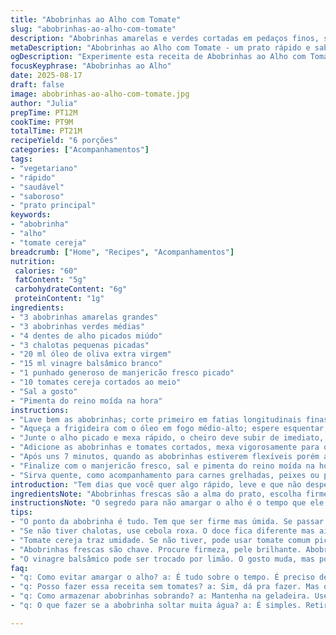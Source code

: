 ```yaml
---
title: "Abobrinhas ao Alho com Tomate"
slug: "abobrinhas-ao-alho-com-tomate"
description: "Abobrinhas amarelas e verdes cortadas em pedaços finos, salteadas com alho, cebolinha e um toque de manjericão fresco. Troquei parte do orégano por manjericão para um aroma diferente, troquei a cebola verde por chalotas que conferem um sabor mais adocicado, e adicionei tomate cereja para umidade e leve acidez. O preparo é rápido, o resultado tem textura crocante na medida e aquela fragrância que abre qualquer apetite."
metaDescription: "Abobrinhas ao Alho com Tomate - um prato rápido e saboroso; perfeito para acompanhar carnes ou como prato principal vegetariano."
ogDescription: "Experimente esta receita de Abobrinhas ao Alho com Tomate; leve, crocante e cheia de sabor para qualquer refeição."
focusKeyphrase: "Abobrinhas ao Alho"
date: 2025-08-17
draft: false
image: abobrinhas-ao-alho-com-tomate.jpg
author: "Julia"
prepTime: PT12M
cookTime: PT9M
totalTime: PT21M
recipeYield: "6 porções"
categories: ["Acompanhamentos"]
tags:
- "vegetariano"
- "rápido"
- "saudável"
- "saboroso"
- "prato principal"
keywords:
- "abobrinha"
- "alho"
- "tomate cereja"
breadcrumb: ["Home", "Recipes", "Acompanhamentos"]
nutrition: 
 calories: "60"
 fatContent: "5g"
 carbohydrateContent: "6g"
 proteinContent: "1g"
ingredients:
- "3 abobrinhas amarelas grandes"
- "3 abobrinhas verdes médias"
- "4 dentes de alho picados miúdo"
- "3 chalotas pequenas picadas"
- "20 ml óleo de oliva extra virgem"
- "15 ml vinagre balsâmico branco"
- "1 punhado generoso de manjericão fresco picado"
- "10 tomates cereja cortados ao meio"
- "Sal a gosto"
- "Pimenta do reino moída na hora"
instructions:
- "Lave bem as abobrinhas; corte primeiro em fatias longitudinais finas, depois em pedaços retos de aproximadamente 1 cm."
- "Aqueça a frigideira com o óleo em fogo médio-alto; espere esquentar, só aí coloque as chalotas — deixar dourar lentamente realça o sabor sem amargar."
- "Junte o alho picado e mexa rápido, o cheiro deve subir de imediato, cuidado para não queimar que fica amargo."
- "Adicione as abobrinhas e tomates cortados, mexa vigorosamente para que cozinha mais uniforme, mantenha o fogo alto para acelerar a selação, o barulho das verduras na panela dá a dica."
- "Após uns 7 minutos, quando as abobrinhas estiverem flexíveis porém ainda firmes — aquele estalo leve ao cortar, acrescente o vinagre balsâmico, que vai ajudar a destacar o sabor dos tomates e apagar qualquer amargor."
- "Finalize com o manjericão fresco, sal e pimenta do reino moída na hora. Faça o teste: uma mordida ainda crocante, suculenta, com aroma fresco."
- "Sirva quente, como acompanhamento para carnes grelhadas, peixes ou prato vegetariano robusto. Dica importante: se as abobrinhas largarem muita água, escorra um pouco antes de adicionar a última etapa para não ficar aguado."
introduction: "Tem dias que você quer algo rápido, leve e que não desperdice o frescor da horta. Essa adaptação de abobrinhas ao alho foi o meu achado para quando quero sabor e praticidade. A textura precisa estar exata — macia, mas com aquele toque crocante. O segredo está no controle do tempo e no fogo intenso, para selar sem cozinhar demais. Adicionar o vinagre em fim de cozimento cria um contraste que muda tudo, quase como magia, sem falar do perfume que invade a cozinha. É um jeito de trazer o verão para dentro da panela em minutos, perfeito para acompanhar uma carne suculenta ou até numa refeição vegetariana cheia de personalidade."
ingredientsNote: "Abobrinhas frescas são a alma do prato, escolha firmes e com pele brilhante, sem manchas. A troca das cebolas verdes por chalotas traz uma doçura que suaviza o alho. Tomates cereja substituem a acidez do orégano, além de dar um toque visual atraente e umidade natural. O vinagre balsâmico branco equilibra harmoniosamente e evita o escurecimento que o comum causaria. No lugar do óleo de oliva, pode usar óleo de abacate para sabor neutro e mais saudável. Temperos são essenciais: sal do mar em flocos e pimenta moída na hora garantem os ajustes finais precisos."
instructionsNote: "O segredo para não amargar o alho é o tempo que ele fica na frigideira — deve soltar aroma intenso, mas não queimar. Chalotas merecem dourar mais suavemente para liberarem seu açúcar natural. O barulho das abobrinhas na panela é uma pista para o ponto: quando para de chiar, o líquido já evaporou o suficiente. Mantenha o fogo alto mas com atenção constante para não passar do ponto. O toque do vinagre de balsâmico branco deve acontecer quase no fim para preservar as notas delicadas. Se a panela soltar muita água, retire um pouco antes de finalizar com ervas frescas. Cozinhar é visualizar e sentir o momento certo, não só medir tempo."
tips:
- "O ponto da abobrinha é tudo. Tem que ser firme mas úmida. Se passar do ponto, fica mole. Controle o tempo e o calor. Barulho é seu aliado. Quando para de chiar, atenção."
- "Se não tiver chalotas, use cebola roxa. O doce fica diferente mas ainda vale. Cortar bem fininho ajuda a cozinhar mais rápido, assim não amarga. Mistura de aromas na panela também é importante."
- "Tomate cereja traz umidade. Se não tiver, pode usar tomate comum picado. Mas eles precisam ser bem maduros. Eles ajudam na acidez que o prato precisa."
- "Abobrinhas frescas são chave. Procure firmeza, pele brilhante. Abobrinha com manchas não é boa. Se soltar água demais, escorra antes de finalizar. Senão, tudo vira sopa."
- "O vinagre balsâmico pode ser trocado por limão. O gosto muda, mas pode ser bom. Importante colocar no final, pra preservar o sabor. Se tiver ervas secas, use. Não fica igual, mas dá pra fazer."
faq:
- "q: Como evitar amargar o alho? a: É tudo sobre o tempo. É preciso deixar dourar, mas não passar do ponto. Assim, solta todo aroma, mas não queima. Se queimar, você perde."
- "q: Posso fazer essa receita sem tomates? a: Sim, dá pra fazer. Mas os tomates trazem acidez e umidade. A textura fica seca. Mas se não tiver, pode adicionar um pouco de água no final."
- "q: Como armazenar abobrinhas sobrando? a: Mantenha na geladeira. Use um recipiente fechado. Elas precisam de umidade. Não congele. Fica muito mole depois."
- "q: O que fazer se a abobrinha soltar muita água? a: É simples. Retire um pouco da água antes de adicionar o manjericão. Senão, o sabor fica diluído. Precisamos daquele crocante."

---
```


